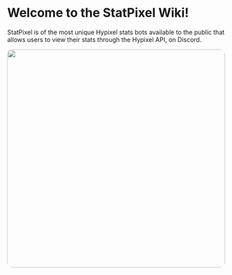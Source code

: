 # Welcome to the StatPixel Wiki!
StatPixel is of the most unique Hypixel stats bots available to the public that allows users to view their stats through the Hypixel API, on Discord.

<img src="/assets/img/pages/home/defone_stats.png" height="500" style="border-radius: 10px;">
